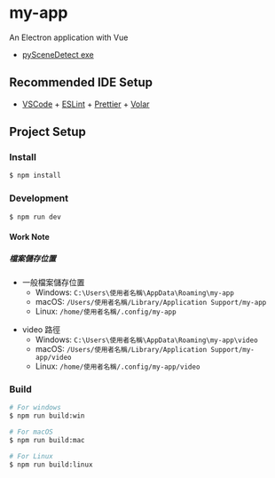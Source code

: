 # my-app

An Electron application with Vue

- [pySceneDetect exe](https://drive.google.com/drive/folders/1I7mfHGPXclsQzv029n9Swrztfu00cJLn?usp=drive_link)

## Recommended IDE Setup

- [VSCode](https://code.visualstudio.com/) + [ESLint](https://marketplace.visualstudio.com/items?itemName=dbaeumer.vscode-eslint) + [Prettier](https://marketplace.visualstudio.com/items?itemName=esbenp.prettier-vscode) + [Volar](https://marketplace.visualstudio.com/items?itemName=Vue.volar)

## Project Setup

### Install

```bash
$ npm install
```

### Development

```bash
$ npm run dev
```

#### Work Note
##### 檔案儲存位置

- 一般檔案儲存位置
  - Windows: `C:\Users\使用者名稱\AppData\Roaming\my-app`
  - macOS: `/Users/使用者名稱/Library/Application Support/my-app`
  - Linux: `/home/使用者名稱/.config/my-app`

* video 路徑
  - Windows: `C:\Users\使用者名稱\AppData\Roaming\my-app\video`
  - macOS: `/Users/使用者名稱/Library/Application Support/my-app/video`
  - Linux: `/home/使用者名稱/.config/my-app/video`

### Build

```bash
# For windows
$ npm run build:win

# For macOS
$ npm run build:mac

# For Linux
$ npm run build:linux
```

